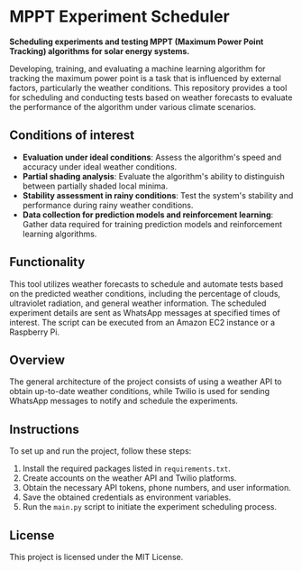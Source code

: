 # MPPT Experiment Scheduler
**Scheduling experiments and testing MPPT (Maximum Power Point Tracking) algorithms for solar energy systems.**

Developing, training, and evaluating a machine learning algorithm for tracking the maximum power point is a task that is influenced by external factors, particularly the weather conditions. This repository provides a tool for scheduling and conducting tests based on weather forecasts to evaluate the performance of the algorithm under various climate scenarios.

## Conditions of interest
- **Evaluation under ideal conditions**: Assess the algorithm's speed and accuracy under ideal weather conditions.
- **Partial shading analysis**: Evaluate the algorithm's ability to distinguish between partially shaded local minima.
- **Stability assessment in rainy conditions**: Test the system's stability and performance during rainy weather conditions.
- **Data collection for prediction models and reinforcement learning**: Gather data required for training prediction models and reinforcement learning algorithms.

## Functionality
This tool utilizes weather forecasts to schedule and automate tests based on the predicted weather conditions, including the percentage of clouds, ultraviolet radiation, and general weather information. The scheduled experiment details are sent as WhatsApp messages at specified times of interest. The script can be executed from an Amazon EC2 instance or a Raspberry Pi.

## Overview
The general architecture of the project consists of using a weather API to obtain up-to-date weather conditions, while Twilio is used for sending WhatsApp messages to notify and schedule the experiments.

## Instructions
To set up and run the project, follow these steps:

1. Install the required packages listed in `requirements.txt`.
2. Create accounts on the weather API and Twilio platforms.
3. Obtain the necessary API tokens, phone numbers, and user information.
4. Save the obtained credentials as environment variables.
5. Run the `main.py` script to initiate the experiment scheduling process.

## License
This project is licensed under the MIT License.